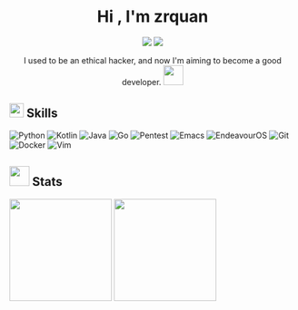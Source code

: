 <h1 align="center"><b>Hi , I'm zrquan</b></h1>

<div align="center">
  <a href="https://zrquan.github.io/"><img src="https://img.shields.io/badge/My%20Blog-FF4088?style=flat-square&logo=hugo&logoColor=white"></a>
  <a href="https://steamcommunity.com/id/4shen0ne/"><img src="https://img.shields.io/badge/Steam%20Profile-1b638b?style=flat-square&logo=steam&logoColor=white"></a>
  <!--<img src="https://komarev.com/ghpvc/?username=zrquan">-->
</div>

<p align="center">I used to be an ethical hacker, and now I'm aiming to become a good developer. <img src="https://media.giphy.com/media/WUlplcMpOCEmTGBtBW/giphy.gif" width="35px"></p>

## <img src="https://media2.giphy.com/media/QssGEmpkyEOhBCb7e1/giphy.gif?cid=ecf05e47a0n3gi1bfqntqmob8g9aid1oyj2wr3ds3mg700bl&rid=giphy.gif" width ="25"> Skills

![Python](https://img.shields.io/badge/Python%20-3776AB.svg?style=for-the-badge&logo=python&logoColor=white)
![Kotlin](https://img.shields.io/badge/Kotlin%20-7F52FF.svg?style=for-the-badge&logo=kotlin&logoColor=white)
![Java](https://img.shields.io/badge/Java%20-b07219.svg?style=for-the-badge&logo=openjdk&logoColor=white)
![Go](https://img.shields.io/badge/Go%20-00ADD8.svg?style=for-the-badge&logo=go&logoColor=white)
![Pentest](https://img.shields.io/badge/Pentest%20-1A1A1A.svg?style=for-the-badge&logo=hackaday&logoColor=white)
![Emacs](https://img.shields.io/badge/Emacs%20-7F5AB6.svg?style=for-the-badge&logo=gnuemacs&logoColor=white)
![EndeavourOS](https://img.shields.io/badge/EndeavourOS%20-7F7FFF.svg?style=for-the-badge&logo=endeavouros&logoColor=white)
![Git](https://img.shields.io/badge/Git%20-F05032.svg?style=for-the-badge&logo=git&logoColor=white)
![Docker](https://img.shields.io/badge/Docker%20-2496ED.svg?style=for-the-badge&logo=docker&logoColor=white)
![Vim](https://img.shields.io/badge/Vim%20-019733.svg?style=for-the-badge&logo=vim&logoColor=white)

<!--🛠 Python | Go | Kotlin | Java | Pentest | Emacs | EndeavourOS | Git | Docker | ...-->

## <img src="https://media.giphy.com/media/iY8CRBdQXODJSCERIr/giphy.gif" width="35"> Stats

<div>
  <img height="180em" src="https://github-readme-stats.vercel.app/api?username=zrquan&show_icons=true" />
  <img height="180em" src="https://github-readme-stats.vercel.app/api/top-langs/?username=zrquan&layout=compact&hide=c,html" />
</div>

<br/>
